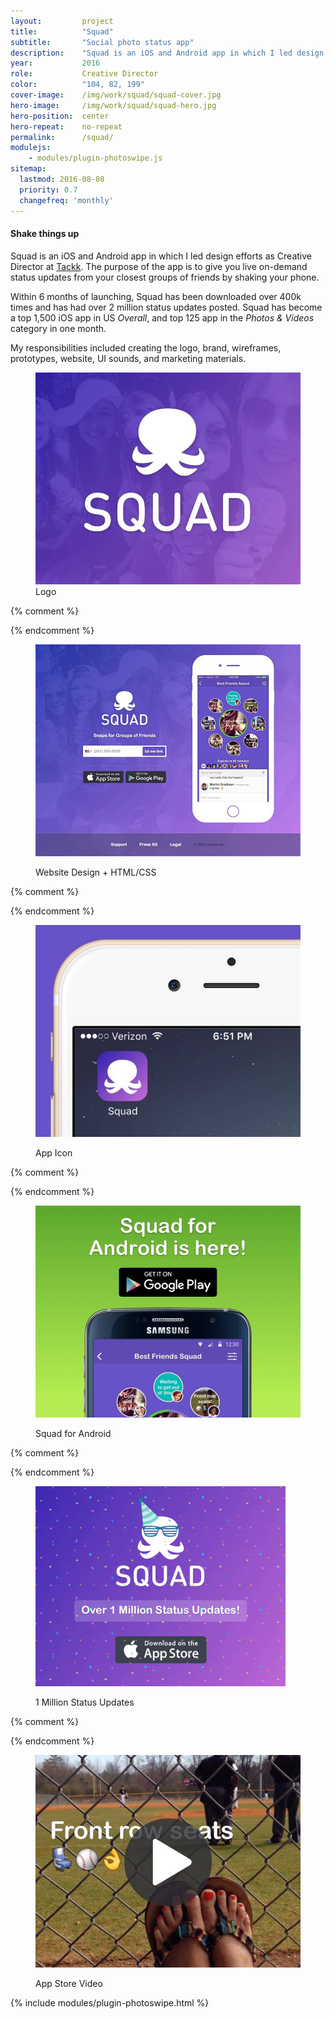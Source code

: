 ```yaml
---
layout:         project
title:          "Squad"
subtitle:       "Social photo status app"
description:    "Squad is an iOS and Android app in which I led design efforts as Creative Director at Tackk."
year:           2016
role:           Creative Director
color:          "104, 82, 199"
cover-image:    /img/work/squad/squad-cover.jpg
hero-image:     /img/work/squad/squad-hero.jpg
hero-position:  center
hero-repeat:    no-repeat
permalink:      /squad/
modulejs:
    - modules/plugin-photoswipe.js
sitemap:
  lastmod: 2016-08-08
  priority: 0.7
  changefreq: 'monthly'
---
```


#### **Shake things up**

Squad is an iOS and Android app in which I led design efforts as Creative Director at [Tackk]. The purpose of the app is to give you live on-demand status updates from your closest groups of friends by shaking your phone.

Within 6 months of launching, Squad has been downloaded over 400k times and has had over 2 million status updates posted. Squad has become a top 1,500 iOS app in US *Overall*, and top 125 app in the *Photos &amp; Videos* category in one month.

My responsibilities included creating the logo, brand, wireframes, prototypes, website, UI sounds, and marketing materials.


[Tackk]: /tackk


<div class="project-gallery mt7" itemscope itemtype="http://schema.org/ImageGallery">

<figure class="project-item lg-width-33 sm-width-50 inline-block" citemprop="associatedMedia" itemscope itemtype="http://schema.org/ImageObject">
  <a href="/img/work/squad/squad-logo.jpg" data-size="2000x1600" itemprop="contentUrl">
      <img src="/img/work/squad/squad-logo-sm.jpg" class="width-full" itemprop="thumbnail" alt="Squad Logo" />
  </a>
  <figcaption class="project-item-caption align-middle p2" itemprop="caption description">Logo</figcaption>                              
</figure>{% comment %}

{% endcomment %}<figure class="project-item lg-width-33 sm-width-50 inline-block" citemprop="associatedMedia" itemscope itemtype="http://schema.org/ImageObject">
  <a href="/img/work/squad/squad-website.jpg" data-size="2000x1600" itemprop="contentUrl">
      <img src="/img/work/squad/squad-website-sm.jpg" class="width-full" itemprop="thumbnail" alt="Squad Website" />
  </a>
  <figcaption class="project-item-caption align-middle p2" itemprop="caption description">Website Design + HTML/CSS</figcaption>                              
</figure>{% comment %}

{% endcomment %}<figure class="project-item lg-width-33 sm-width-50 inline-block" citemprop="associatedMedia" itemscope itemtype="http://schema.org/ImageObject">
  <a href="/img/work/squad/squad-appicon.jpg" data-size="2000x1600" itemprop="contentUrl">
      <img src="/img/work/squad/squad-appicon-sm.jpg" class="width-full" itemprop="thumbnail" alt="Squad App Icon" />
  </a>
  <figcaption class="project-item-caption align-middle p2" itemprop="caption description">App Icon</figcaption>                              
</figure>{% comment %}

{% endcomment %}<figure class="project-item lg-width-33 sm-width-50 inline-block" citemprop="associatedMedia" itemscope itemtype="http://schema.org/ImageObject">
  <a href="/img/work/squad/squad-android.jpg" data-size="2000x1600" itemprop="contentUrl">
      <img src="/img/work/squad/squad-android-sm.jpg" class="width-full" itemprop="thumbnail" alt="Squad for Android" />
  </a>
  <figcaption class="project-item-caption align-middle p2" itemprop="caption description">Squad for Android</figcaption>                              
</figure>{% comment %}

{% endcomment %}<figure class="project-item lg-width-33 sm-width-50 inline-block" citemprop="associatedMedia" itemscope itemtype="http://schema.org/ImageObject">
  <a href="/img/work/squad/squad-onemillion.gif" data-size="2000x1600" itemprop="contentUrl">
      <img src="/img/work/squad/squad-onemillion-sm.gif" class="width-full" itemprop="thumbnail" alt="1 Million Status Updates" />
  </a>
  <figcaption class="project-item-caption align-middle p2" itemprop="caption description">1 Million Status Updates</figcaption>                              
</figure>{% comment %}

{% endcomment %}<figure class="project-item lg-width-33 sm-width-50 inline-block" citemprop="associatedMedia" itemscope itemtype="http://schema.org/ImageObject">
  <a href="/img/work/squad/squad-video.mp4" data-size="2000x1600" data-type="video" data-video='<div class="inline-block-middle"><video width="320" src="/img/work/squad/squad-video.mp4" poster="/img/work/squad/squad-video-poster.jpg" controls style="height: 84vh; max-width: 100%; width: auto;" id="gallery-video"></video></div>' itemprop="contentUrl">
      <img src="/img/work/squad/squad-video-sm.jpg" class="width-full" itemprop="thumbnail" alt="App Store Video" />
  </a>
  <figcaption class="project-item-caption align-middle p2" itemprop="caption description">App Store Video</figcaption>
</figure>                              


</div>

{% include modules/plugin-photoswipe.html %}


